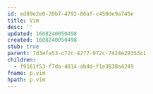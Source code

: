 ```yaml
---
id: ed89e2e0-20b7-4792-86af-c450de9a745e
title: Vim
desc: ''
updated: 1608240050498
created: 1608240050498
stub: true
parent: 7d3efa53-c72c-4277-972c-7424e29353c1
children:
  - f9161f53-f7da-4014-ab4d-f1e3838a4249
fname: p.vim
hpath: p.vim
---
```



